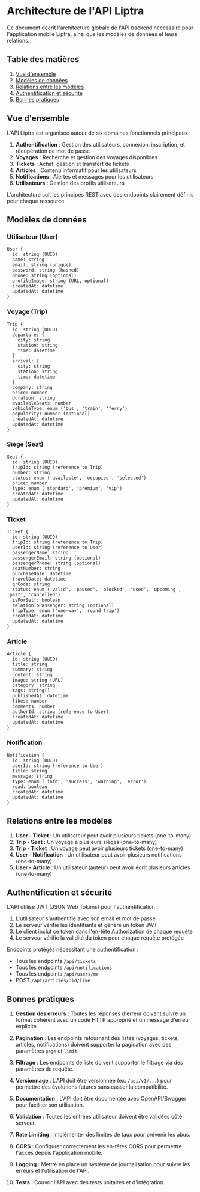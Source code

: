 # Architecture de l'API Liptra

Ce document décrit l'architecture globale de l'API backend nécessaire pour l'application mobile Liptra, ainsi que les modèles de données et leurs relations.

## Table des matières

1. [Vue d'ensemble](#vue-densemble)
2. [Modèles de données](#modèles-de-données)
3. [Relations entre les modèles](#relations-entre-les-modèles)
4. [Authentification et sécurité](#authentification-et-sécurité)
5. [Bonnes pratiques](#bonnes-pratiques)

## Vue d'ensemble

L'API Liptra est organisée autour de six domaines fonctionnels principaux :

1. **Authentification** : Gestion des utilisateurs, connexion, inscription, et récupération de mot de passe
2. **Voyages** : Recherche et gestion des voyages disponibles
3. **Tickets** : Achat, gestion et transfert de tickets
4. **Articles** : Contenu informatif pour les utilisateurs
5. **Notifications** : Alertes et messages pour les utilisateurs
6. **Utilisateurs** : Gestion des profils utilisateurs

L'architecture suit les principes REST avec des endpoints clairement définis pour chaque ressource.

## Modèles de données

### Utilisateur (User)

```
User {
  id: string (UUID)
  name: string
  email: string (unique)
  password: string (hashed)
  phone: string (optional)
  profileImage: string (URL, optional)
  createdAt: datetime
  updatedAt: datetime
}
```

### Voyage (Trip)

```
Trip {
  id: string (UUID)
  departure: {
    city: string
    station: string
    time: datetime
  }
  arrival: {
    city: string
    station: string
    time: datetime
  }
  company: string
  price: number
  duration: string
  availableSeats: number
  vehicleType: enum ('bus', 'train', 'ferry')
  popularity: number (optional)
  createdAt: datetime
  updatedAt: datetime
}
```

### Siège (Seat)

```
Seat {
  id: string (UUID)
  tripId: string (reference to Trip)
  number: string
  status: enum ('available', 'occupied', 'selected')
  price: number
  type: enum ('standard', 'premium', 'vip')
  createdAt: datetime
  updatedAt: datetime
}
```

### Ticket

```
Ticket {
  id: string (UUID)
  tripId: string (reference to Trip)
  userId: string (reference to User)
  passengerName: string
  passengerEmail: string (optional)
  passengerPhone: string (optional)
  seatNumber: string
  purchaseDate: datetime
  travelDate: datetime
  qrCode: string
  status: enum ('valid', 'paused', 'blocked', 'used', 'upcoming', 'past', 'cancelled')
  isForSelf: boolean
  relationToPassenger: string (optional)
  tripType: enum ('one-way', 'round-trip')
  createdAt: datetime
  updatedAt: datetime
}
```

### Article

```
Article {
  id: string (UUID)
  title: string
  summary: string
  content: string
  image: string (URL)
  category: string
  tags: string[]
  publishedAt: datetime
  likes: number
  comments: number
  authorId: string (reference to User)
  createdAt: datetime
  updatedAt: datetime
}
```

### Notification

```
Notification {
  id: string (UUID)
  userId: string (reference to User)
  title: string
  message: string
  type: enum ('info', 'success', 'warning', 'error')
  read: boolean
  createdAt: datetime
  updatedAt: datetime
}
```

## Relations entre les modèles

1. **User - Ticket** : Un utilisateur peut avoir plusieurs tickets (one-to-many)
2. **Trip - Seat** : Un voyage a plusieurs sièges (one-to-many)
3. **Trip - Ticket** : Un voyage peut avoir plusieurs tickets (one-to-many)
4. **User - Notification** : Un utilisateur peut avoir plusieurs notifications (one-to-many)
5. **User - Article** : Un utilisateur (auteur) peut avoir écrit plusieurs articles (one-to-many)

## Authentification et sécurité

L'API utilise JWT (JSON Web Tokens) pour l'authentification :

1. L'utilisateur s'authentifie avec son email et mot de passe
2. Le serveur vérifie les identifiants et génère un token JWT
3. Le client inclut ce token dans l'en-tête Authorization de chaque requête
4. Le serveur vérifie la validité du token pour chaque requête protégée

Endpoints protégés nécessitant une authentification :
- Tous les endpoints `/api/tickets`
- Tous les endpoints `/api/notifications`
- Tous les endpoints `/api/users/me`
- POST `/api/articles/:id/like`

## Bonnes pratiques

1. **Gestion des erreurs** : Toutes les réponses d'erreur doivent suivre un format cohérent avec un code HTTP approprié et un message d'erreur explicite.

2. **Pagination** : Les endpoints retournant des listes (voyages, tickets, articles, notifications) doivent supporter la pagination avec des paramètres `page` et `limit`.

3. **Filtrage** : Les endpoints de liste doivent supporter le filtrage via des paramètres de requête.

4. **Versionnage** : L'API doit être versionnée (ex: `/api/v1/...`) pour permettre des évolutions futures sans casser la compatibilité.

5. **Documentation** : L'API doit être documentée avec OpenAPI/Swagger pour faciliter son utilisation.

6. **Validation** : Toutes les entrées utilisateur doivent être validées côté serveur.

7. **Rate Limiting** : Implémenter des limites de taux pour prévenir les abus.

8. **CORS** : Configurer correctement les en-têtes CORS pour permettre l'accès depuis l'application mobile.

9. **Logging** : Mettre en place un système de journalisation pour suivre les erreurs et l'utilisation de l'API.

10. **Tests** : Couvrir l'API avec des tests unitaires et d'intégration.
